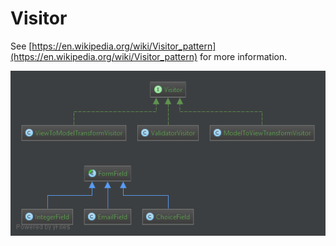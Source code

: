 Visitor
========================================

See [https://en.wikipedia.org/wiki/Visitor_pattern](https://en.wikipedia.org/wiki/Visitor_pattern) for more information.

![Visitor UML](doc/Visitor.png)